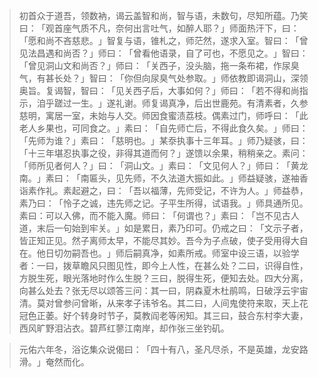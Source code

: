 
> 初首众于道吾，领数衲，谒云盖智和尚，智与语，未数句，尽知所蕴。乃笑曰：​「观首座气质不凡，奈何出言吐气，如醉人耶？​」师面热汗下，曰：​「愿和尚不吝慈悲。​」智复与语，锥札之，师茫然，遂求入室。智曰：​「曾见法昌遇和尚否？​」师曰：​「曾看他语录，自了可也，不愿见之。​」智曰：​「曾见洞山文和尚否？​」师曰：​「关西子，没头脑，拖一条布裙，作尿臭气，有甚长处？​」智曰：​「你但向尿臭气处参取。​」师依教即谒洞山，深领奥旨。复谒智，智曰：​「见关西子后，大事如何？​」师曰：​「若不得和尚指示，洎乎蹉过一生。​」遂礼谢。师复谒真净，后出世鹿苑。有清素者，久参慈明，寓居一室，未始与人交。师因食蜜渍荔枝。偶素过门，师呼曰：​「此老人乡果也，可同食之。​」素曰：​「自先师亡后，不得此食久矣。​」师曰：​「先师为谁？​」素曰：​「慈明也。​」某沗执事十三年耳。​」师乃疑骇，曰：​「十三年堪忍执事之役，非得其道而何？​」遂馈以余果，稍稍亲之。素问：​「师所见者何人？​」曰：​「洞山文。​」素曰：​「文见何人？​」师曰：​「黄龙南。​」素曰：​「南匾头，见先师，不久法道大振如此。​」师益疑骇，遂袖香诣素作礼。素起避之，曰：​「吾以福薄，先师受记，不许为人。​」师益恭，素乃曰：​「怜子之诚，违先师之记。子平生所得，试语我。​」师具通所见。素曰：可以入佛，而不能入魔。师曰：​「何谓也？​」素曰：​「岂不见古人道，末后一句始到牢关。​」如是累日，素乃印可。仍戒之曰：​「文示子者，皆正知正见。然子离师太早，不能尽其妙。吾今为子点破，使子受用得大自在。他日切勿嗣吾也。​」师后嗣真净，如素所戒。师室中设三语，以验学者：一曰，拨草瞻风只图见性，即今上人性，在甚么处？二曰，识得自性，方脱生死，眼光落地时作么生脱？三曰，脱得生死，便知去处。四大分离，向甚么处去？张无尽以颂答三问：其一曰，阴森夏木杜鹃鸣，日破浮云宇宙清。莫对曾参问曾晰，从来孝子讳爷名。其二曰，人间鬼使符来取，天上花冠色正萎。好个转身时节子，莫教阎老等闲知。其三曰，鼓合东村李大妻，西风旷野泪沾衣。碧芦红蓼江南岸，却作张三坐钓矶。

> 元佑六年冬，浴讫集众说偈曰：​「四十有八，圣凡尽杀，不是英雄，龙安路滑。​」奄然而化。
